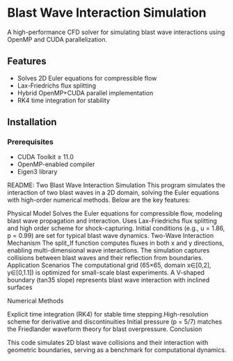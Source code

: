 # Blast Wave Interaction Simulation

A high-performance CFD solver for simulating blast wave interactions using OpenMP and CUDA parallelization.

## Features
- Solves 2D Euler equations for compressible flow
- Lax-Friedrichs flux splitting
- Hybrid OpenMP+CUDA parallel implementation
- RK4 time integration for stability

## Installation
### Prerequisites
- CUDA Toolkit ≥ 11.0
- OpenMP-enabled compiler
- Eigen3 library

README: Two Blast Wave Interaction Simulation
This program simulates the ​​interaction of two blast waves​​ in a 2D domain, solving the Euler equations with high-order numerical methods. Below are the key features:

​​Physical Model​​
Solves the ​​Euler equations​​ for compressible flow, modeling blast wave propagation and interaction.
Uses ​​Lax-Friedrichs flux splitting​​ and high order scheme for shock-capturing.
Initial conditions (e.g., u = 1.86, p = 0.99) are set for typical blast wave dynamics.
​​Two-Wave Interaction Mechanism​​
The split_lf function computes fluxes in both ​​x and y directions​​, enabling multi-dimensional wave interactions.
The simulation captures ​​collisions between blast waves​​ and their reflection from boundaries.
​​Application Scenarios​​
The computational grid (65×65, domain x∈[0,2], y∈[0,1.1]) is optimized for small-scale blast experiments.
A ​​V-shaped boundary​​ (tan35 slope) represents blast wave interaction with inclined surfaces

​​Numerical Methods​​

​​Explicit time integration (RK4)​​ for stable time stepping.
​​High-resolution scheme for derivative and discontinuities
Initial pressure (p = 5/7) matches the ​​Friedlander waveform​​ theory for blast overpressure.
​​Conclusion​​

This code simulates ​​2D blast wave collisions and their interaction with geometric boundaries​​, serving as a benchmark for ​​computational dynamics​​.
